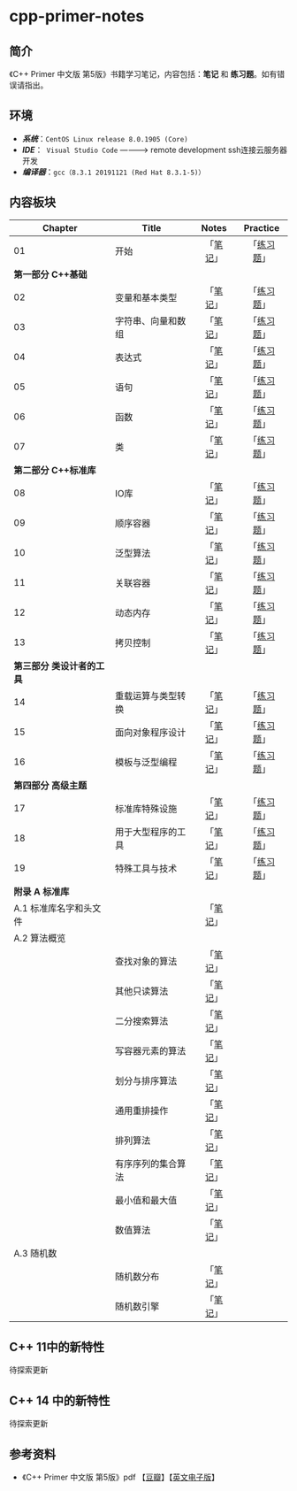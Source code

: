 # cpp-primer-notes

## 简介

《C++ Primer 中文版 第5版》书籍学习笔记，内容包括：**笔记** 和 **练习题**。如有错误请指出。

## 环境

- ***系统***：`CentOS Linux release 8.0.1905 (Core)`
- ***IDE***：` Visual Studio Code` ————> remote development ssh连接云服务器开发
- ***编译器***：`gcc（8.3.1 20191121 (Red Hat 8.3.1-5)）`

## 内容板块

| Chapter                     | Title              |    Notes     |    Practice    |
| --------------------------- | ------------------ | :----------: | :------------: |
| 01                          | 开始               | 「[笔记]()」 | 「[练习题]()」 |
| **第一部分 C++基础**        |                    |              |                |
| 02                          | 变量和基本类型     | 「[笔记]()」 | 「[练习题]()」 |
| 03                          | 字符串、向量和数组 | 「[笔记]()」 | 「[练习题]()」 |
| 04                         | 表达式             | 「[笔记]()」 | 「[练习题]()」 |
| 05                          | 语句               | 「[笔记]()」 | 「[练习题]()」 |
| 06                         | 函数               | 「[笔记]()」 | 「[练习题]()」 |
| 07                          | 类                 | 「[笔记]()」 | 「[练习题]()」 |
| **第二部分 C++标准库**      |                    |              |                |
| 08                          | IO库               | 「[笔记]()」 | 「[练习题]()」 |
| 09                        | 顺序容器           | 「[笔记]()」 | 「[练习题]()」 |
| 10                         | 泛型算法           | 「[笔记]()」 | 「[练习题]()」 |
| 11                         | 关联容器           | 「[笔记]()」 | 「[练习题]()」  |
| 12                          | 动态内存           | 「[笔记]()」 | 「[练习题]()」 |
| 13                          | 拷贝控制           | 「[笔记]()」 | 「[练习题]()」 |
| **第三部分 类设计者的工具** |                    |              |                |
| 14                         | 重载运算与类型转换 | 「[笔记]()」 | 「[练习题]()」 |
| 15                          | 面向对象程序设计   | 「[笔记]()」 | 「[练习题]()」 |
| 16                          | 模板与泛型编程     | 「[笔记]()」 | 「[练习题]()」 |
| **第四部分 高级主题**       |                    |              |                |
| 17                          | 标准库特殊设施     | 「[笔记]()」 | 「[练习题]()」 |
| 18                          | 用于大型程序的工具 | 「[笔记]()」 | 「[练习题]()」 |
| 19                          | 特殊工具与技术     | 「[笔记]()」 | 「[练习题]()」 |
| **附录 A 标准库**           |                    |              |                |
| A.1 标准库名字和头文件      |                    | 「[笔记]()」 |                |
| A.2 算法概览                |                    |              |                |
|                             | 查找对象的算法     | 「[笔记]()」 |                |
|                             | 其他只读算法       | 「[笔记]()」 |                |
|                             | 二分搜索算法       | 「[笔记]()」 |                |
|                             | 写容器元素的算法   | 「[笔记]()」 |                |
|                             | 划分与排序算法     | 「[笔记]()」 |                |
|                             | 通用重排操作       | 「[笔记]()」 |                |
|                             | 排列算法           | 「[笔记]()」 |                |
|                             | 有序序列的集合算法 | 「[笔记]()」 |                |
|                             | 最小值和最大值     | 「[笔记]()」 |                |
|                             | 数值算法           | 「[笔记]()」 |                |
| A.3 随机数                  |                    |              |                |
|                             | 随机数分布         | 「[笔记]()」 |                |
|                             | 随机数引擎         | 「[笔记]()」 |                |



## C++ 11中的新特性

待探索更新

## C++ 14 中的新特性

待探索更新

## 参考资料

- 《C++ Primer 中文版 第5版》pdf 【[豆瓣](https://book.douban.com/subject/25708312/)】【[英文电子版](https://eprints.akakom.ac.id/55/1/c_primer_5th_edition.pdf)】

